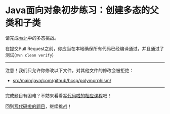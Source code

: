 # Java面向对象初步练习：创建多态的父类和子类

请完成[`Main`](https://github.com/hcsp/shape-polymorphism/blob/master/src/main/java/com/github/hcsp/polymorphism/)中的多态挑战。

在提交Pull Request之前，你应当在本地确保所有代码已经编译通过，并且通过了测试(`mvn clean verify`)

-----
注意！我们只允许你修改以下文件，对其他文件的修改会被拒绝：
- [src/main/java/com/github/hcsp/polymorphism/](https://github.com/hcsp/shape-polymorphism/blob/master/src/main/java/com/github/hcsp/polymorphism/)
-----


完成题目有困难？不妨来看看[写代码啦的相应课程](https://xiedaimala.com/tasks/661cd7ab-7fea-47d0-8e11-555d6fca751d)吧！

回到[写代码啦的题目](https://xiedaimala.com/tasks/661cd7ab-7fea-47d0-8e11-555d6fca751d/quizzes/6c87ef57-7f06-4af2-9112-86dd27ff099d)，继续挑战！
